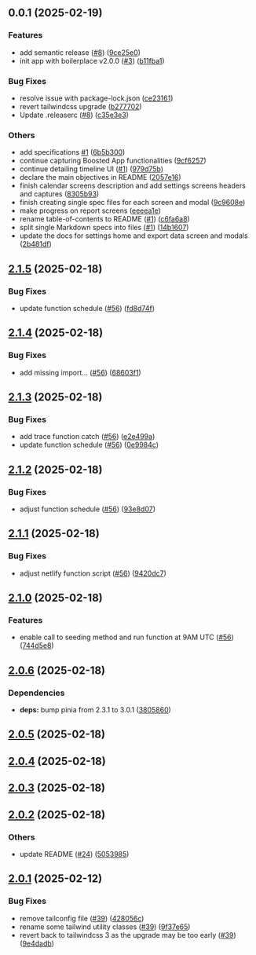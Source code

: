 ## 0.0.1 (2025-02-19)

### Features

* add semantic release ([#8](https://github.com/JeremieLitzler/TimelineApp/issues/8)) ([9ce25e0](https://github.com/JeremieLitzler/TimelineApp/commit/9ce25e068879408de2ddb4ebe86567271968522d))
* init app with boilerplace v2.0.0 ([#3](https://github.com/JeremieLitzler/TimelineApp/issues/3)) ([b11fba1](https://github.com/JeremieLitzler/TimelineApp/commit/b11fba1820980f3e54e4ad17372abcec65a09fd8))

### Bug Fixes

* resolve issue with package-lock.json ([ce23161](https://github.com/JeremieLitzler/TimelineApp/commit/ce231615e7c3ea3a4731bfecd8dfb124507ae4ff))
* revert tailwindcss upgrade ([b277702](https://github.com/JeremieLitzler/TimelineApp/commit/b277702c026978045a4f328310fb45e1307fa942))
* Update .releaserc ([#8](https://github.com/JeremieLitzler/TimelineApp/issues/8)) ([c35e3e3](https://github.com/JeremieLitzler/TimelineApp/commit/c35e3e36e3b5fb10cd9987a2ce0b514216fdd73c))

### Others

* add specifications [#1](https://github.com/JeremieLitzler/TimelineApp/issues/1) ([6b5b300](https://github.com/JeremieLitzler/TimelineApp/commit/6b5b300c08b66f9f8ba8a12150ac25ed5c4aa49d))
* continue capturing Boosted App functionalities ([9cf6257](https://github.com/JeremieLitzler/TimelineApp/commit/9cf6257193fc865683ae3b7eabbcba615c5a0677))
* continue detailing timeline UI ([#1](https://github.com/JeremieLitzler/TimelineApp/issues/1)) ([979d75b](https://github.com/JeremieLitzler/TimelineApp/commit/979d75b4b38a46c1d301ece32bbb7fdb888cb7e0))
* declare the main objectives in README ([2057e16](https://github.com/JeremieLitzler/TimelineApp/commit/2057e1663d70c06f0f09c72a29f8e87cd1064fca))
* finish calendar screens description and add settings screens headers and captures ([8305b93](https://github.com/JeremieLitzler/TimelineApp/commit/8305b93ac5f597eb80c9d7831a4a9d09648e9372))
* finish creating single spec files for each screen and modal ([9c9608e](https://github.com/JeremieLitzler/TimelineApp/commit/9c9608e23d2e61ace539fbb755d634d74db43ca2))
* make progress on report screens ([eeeea1e](https://github.com/JeremieLitzler/TimelineApp/commit/eeeea1e44debc559520c01e0bf55fde7d1acb97c))
* rename table-of-contents to README ([#1](https://github.com/JeremieLitzler/TimelineApp/issues/1)) ([c6fa6a8](https://github.com/JeremieLitzler/TimelineApp/commit/c6fa6a838f6ba7b6ff8933c44ebe0f5743b78801))
* split single Markdown specs into files ([#1](https://github.com/JeremieLitzler/TimelineApp/issues/1)) ([14b1607](https://github.com/JeremieLitzler/TimelineApp/commit/14b1607512041b9baed9949595d3de2df822be31))
* update the docs for settings home and export data screen and modals ([2b481df](https://github.com/JeremieLitzler/TimelineApp/commit/2b481dffe5f40692b8e2953491e1eff87d5be4b4))

## [2.1.5](https://github.com/JeremieLitzler/VueSupabaseBoilerplate/compare/v2.1.4...v2.1.5) (2025-02-18)

### Bug Fixes

* update function schedule ([#56](https://github.com/JeremieLitzler/VueSupabaseBoilerplate/issues/56)) ([fd8d74f](https://github.com/JeremieLitzler/VueSupabaseBoilerplate/commit/fd8d74f21b4f0248d382f81e8c300126039a5a07))

## [2.1.4](https://github.com/JeremieLitzler/VueSupabaseBoilerplate/compare/v2.1.3...v2.1.4) (2025-02-18)

### Bug Fixes

* add missing import... ([#56](https://github.com/JeremieLitzler/VueSupabaseBoilerplate/issues/56)) ([68603f1](https://github.com/JeremieLitzler/VueSupabaseBoilerplate/commit/68603f1b273f2ba7da44d646ccc933c47535f026))

## [2.1.3](https://github.com/JeremieLitzler/VueSupabaseBoilerplate/compare/v2.1.2...v2.1.3) (2025-02-18)

### Bug Fixes

* add trace function catch ([#56](https://github.com/JeremieLitzler/VueSupabaseBoilerplate/issues/56)) ([e2e499a](https://github.com/JeremieLitzler/VueSupabaseBoilerplate/commit/e2e499ab1a99f3abb658a4a84ea72dc15efbc673))
* update function schedule ([#56](https://github.com/JeremieLitzler/VueSupabaseBoilerplate/issues/56)) ([0e9984c](https://github.com/JeremieLitzler/VueSupabaseBoilerplate/commit/0e9984cdbf52943c2efaf20f78456beca1368e25))

## [2.1.2](https://github.com/JeremieLitzler/VueSupabaseBoilerplate/compare/v2.1.1...v2.1.2) (2025-02-18)

### Bug Fixes

* adjust function schedule ([#56](https://github.com/JeremieLitzler/VueSupabaseBoilerplate/issues/56)) ([93e8d07](https://github.com/JeremieLitzler/VueSupabaseBoilerplate/commit/93e8d07fbfc7b4b72ced70660e6d7f68b719fe5e))

## [2.1.1](https://github.com/JeremieLitzler/VueSupabaseBoilerplate/compare/v2.1.0...v2.1.1) (2025-02-18)

### Bug Fixes

* adjust netlify function script ([#56](https://github.com/JeremieLitzler/VueSupabaseBoilerplate/issues/56)) ([9420dc7](https://github.com/JeremieLitzler/VueSupabaseBoilerplate/commit/9420dc7c69bfaef37e1dcbc7ec53d0f4c2043a4c))

## [2.1.0](https://github.com/JeremieLitzler/VueSupabaseBoilerplate/compare/v2.0.6...v2.1.0) (2025-02-18)

### Features

* enable call to seeding method and run function at 9AM UTC ([#56](https://github.com/JeremieLitzler/VueSupabaseBoilerplate/issues/56)) ([744d5e8](https://github.com/JeremieLitzler/VueSupabaseBoilerplate/commit/744d5e854bc25ba4769de42cb9f1895623b62b18))

## [2.0.6](https://github.com/JeremieLitzler/VueSupabaseBoilerplate/compare/v2.0.5...v2.0.6) (2025-02-18)

### Dependencies

* **deps:** bump pinia from 2.3.1 to 3.0.1 ([3805860](https://github.com/JeremieLitzler/VueSupabaseBoilerplate/commit/3805860d886611f4947996fd569107d57180ead3))

## [2.0.5](https://github.com/JeremieLitzler/VueSupabaseBoilerplate/compare/v2.0.4...v2.0.5) (2025-02-18)

## [2.0.4](https://github.com/JeremieLitzler/VueSupabaseBoilerplate/compare/v2.0.3...v2.0.4) (2025-02-18)

## [2.0.3](https://github.com/JeremieLitzler/VueSupabaseBoilerplate/compare/v2.0.2...v2.0.3) (2025-02-18)

## [2.0.2](https://github.com/JeremieLitzler/VueSupabaseBoilerplate/compare/v2.0.1...v2.0.2) (2025-02-18)

### Others

* update README ([#24](https://github.com/JeremieLitzler/VueSupabaseBoilerplate/issues/24)) ([5053985](https://github.com/JeremieLitzler/VueSupabaseBoilerplate/commit/505398546dbe97aae80aa1752fbe3c41b716b348))

## [2.0.1](https://github.com/JeremieLitzler/VueSupabaseBoilerplate/compare/v2.0.0...v2.0.1) (2025-02-12)


### Bug Fixes

* remove tailconfig file ([#39](https://github.com/JeremieLitzler/VueSupabaseBoilerplate/issues/39)) ([428056c](https://github.com/JeremieLitzler/VueSupabaseBoilerplate/commit/428056c2613dfa02686f02e8d874705b1131ebd7))
* rename some tailwind utility classes ([#39](https://github.com/JeremieLitzler/VueSupabaseBoilerplate/issues/39)) ([9f37e65](https://github.com/JeremieLitzler/VueSupabaseBoilerplate/commit/9f37e651d3eed5e5281b7aff675aa45fe2080ad6))
* revert back to tailwindcss 3 as the upgrade may be too early ([#39](https://github.com/JeremieLitzler/VueSupabaseBoilerplate/issues/39)) ([9e4dadb](https://github.com/JeremieLitzler/VueSupabaseBoilerplate/commit/9e4dadb28b100cbbdf09de05f1a2a16d2b7feb9b))
